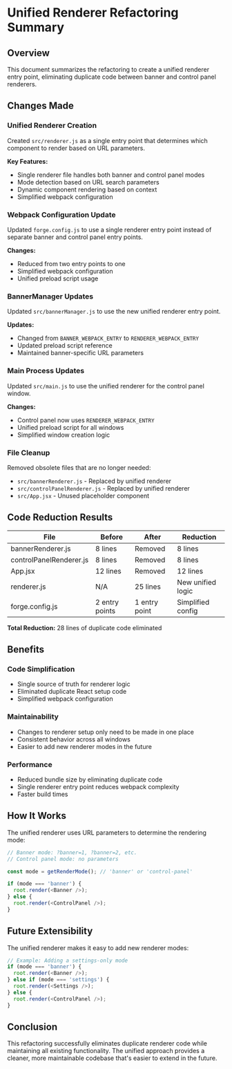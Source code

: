 # Unified Renderer Refactoring Summary

## Overview

This document summarizes the refactoring to create a unified renderer entry point, eliminating duplicate code between banner and control panel renderers.

## Changes Made

### Unified Renderer Creation

Created `src/renderer.js` as a single entry point that determines which component to render based on URL parameters.

**Key Features:**
- Single renderer file handles both banner and control panel modes
- Mode detection based on URL search parameters
- Dynamic component rendering based on context
- Simplified webpack configuration

### Webpack Configuration Update

Updated `forge.config.js` to use a single renderer entry point instead of separate banner and control panel entry points.

**Changes:**
- Reduced from two entry points to one
- Simplified webpack configuration
- Unified preload script usage

### BannerManager Updates

Updated `src/bannerManager.js` to use the new unified renderer entry point.

**Updates:**
- Changed from `BANNER_WEBPACK_ENTRY` to `RENDERER_WEBPACK_ENTRY`
- Updated preload script reference
- Maintained banner-specific URL parameters

### Main Process Updates

Updated `src/main.js` to use the unified renderer for the control panel window.

**Changes:**
- Control panel now uses `RENDERER_WEBPACK_ENTRY`
- Unified preload script for all windows
- Simplified window creation logic

### File Cleanup

Removed obsolete files that are no longer needed:

- `src/bannerRenderer.js` - Replaced by unified renderer
- `src/controlPanelRenderer.js` - Replaced by unified renderer
- `src/App.jsx` - Unused placeholder component

## Code Reduction Results

| File | Before | After | Reduction |
|------|--------|-------|-----------|
| bannerRenderer.js | 8 lines | Removed | 8 lines |
| controlPanelRenderer.js | 8 lines | Removed | 8 lines |
| App.jsx | 12 lines | Removed | 12 lines |
| renderer.js | N/A | 25 lines | New unified logic |
| forge.config.js | 2 entry points | 1 entry point | Simplified config |

**Total Reduction:** 28 lines of duplicate code eliminated

## Benefits

### Code Simplification
- Single source of truth for renderer logic
- Eliminated duplicate React setup code
- Simplified webpack configuration

### Maintainability
- Changes to renderer setup only need to be made in one place
- Consistent behavior across all windows
- Easier to add new renderer modes in the future

### Performance
- Reduced bundle size by eliminating duplicate code
- Single renderer entry point reduces webpack complexity
- Faster build times

## How It Works

The unified renderer uses URL parameters to determine the rendering mode:

```javascript
// Banner mode: ?banner=1, ?banner=2, etc.
// Control panel mode: no parameters

const mode = getRenderMode(); // 'banner' or 'control-panel'

if (mode === 'banner') {
  root.render(<Banner />);
} else {
  root.render(<ControlPanel />);
}
```

## Future Extensibility

The unified renderer makes it easy to add new renderer modes:

```javascript
// Example: Adding a settings-only mode
if (mode === 'banner') {
  root.render(<Banner />);
} else if (mode === 'settings') {
  root.render(<Settings />);
} else {
  root.render(<ControlPanel />);
}
```

## Conclusion

This refactoring successfully eliminates duplicate renderer code while maintaining all existing functionality. The unified approach provides a cleaner, more maintainable codebase that's easier to extend in the future. 